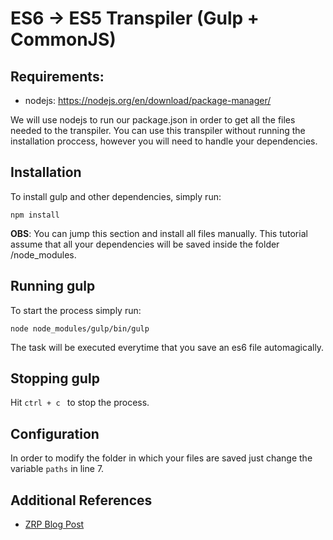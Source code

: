 # ES6 -> ES5 Transpiler (Gulp + CommonJS)

## Requirements:
  - nodejs: https://nodejs.org/en/download/package-manager/

We will use nodejs to run our package.json in order to get all the files needed to the transpiler.
You can use this transpiler without running the installation proccess, however you will need to handle your dependencies.


## Installation

To install gulp and other dependencies, simply run:

```npm install```

**OBS**: You can jump this section and install all files manually. This tutorial assume that all your dependencies will be saved inside the folder /node_modules.

## Running gulp

To start the process simply run:

``` node node_modules/gulp/bin/gulp ```

The task will be executed everytime that you save an es6 file automagically.

## Stopping gulp

Hit ```ctrl + c ``` to stop the process.

## Configuration

In order to modify the folder in which your files are saved just change the variable ```paths``` in line 7.

## Additional References

- [ZRP Blog Post]("http://labs.zrp.com.br/2016/03/28/transpilando-ecma-6-para-ecma-5/")
